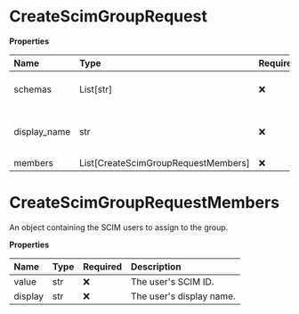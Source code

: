 # CreateScimGroupRequest

**Properties**

| Name         | Type                                | Required | Description                                                              |
| :----------- | :---------------------------------- | :------- | :----------------------------------------------------------------------- |
| schemas      | List[str]                           | ❌       | The [SCIM schema URI](https://www.iana.org/assignments/scim/scim.xhtml). |
| display_name | str                                 | ❌       | The group's display name.                                                |
| members      | List[CreateScimGroupRequestMembers] | ❌       |                                                                          |

# CreateScimGroupRequestMembers

An object containing the SCIM users to assign to the group.

**Properties**

| Name    | Type | Required | Description              |
| :------ | :--- | :------- | :----------------------- |
| value   | str  | ❌       | The user's SCIM ID.      |
| display | str  | ❌       | The user's display name. |
